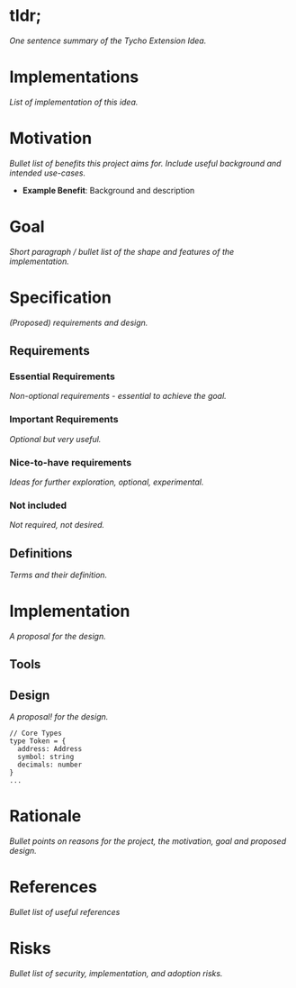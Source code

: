 # tldr;
*One sentence summary of the Tycho Extension Idea.*
# Implementations
*List of implementation of this idea.*

# Motivation
*Bullet list of benefits this project aims for. Include useful background and intended use-cases.*
- **Example Benefit**: Background and description
# Goal
*Short paragraph / bullet list of the shape and features of the implementation.*

# Specification
*(Proposed) requirements and design.*
## Requirements
### Essential Requirements
*Non-optional requirements - essential to achieve the goal.*
### Important Requirements
*Optional but very useful.*
### Nice-to-have requirements
*Ideas for further exploration, optional, experimental.*
### Not included
*Not required, not desired.*
## Definitions
*Terms and their definition.*
# Implementation
*A proposal for the design.*
## Tools
## Design
*A proposal! for the design.*
```
// Core Types
type Token = {
  address: Address
  symbol: string
  decimals: number
}
...
```
# Rationale
*Bullet points on reasons for the project, the motivation, goal and proposed design.*
# References
*Bullet list of useful references*
# Risks
*Bullet list of security, implementation, and adoption risks.*
